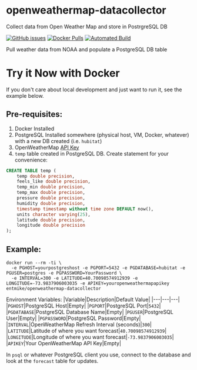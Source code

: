 # openweathermap-datacollector
Collect data from Open Weather Map and store in PostrgreSQL DB

[![GitHub issues](https://img.shields.io/github/issues/entmike/openweathermap-datacollector.svg)](https://github.com/entmike/openweathermap-datacollector/issues)
[![Docker Pulls](https://img.shields.io/docker/pulls/entmike/openweathermap-datacollector.svg)](https://hub.docker.com/r/entmike/openweathermap-datacollector/)
[![Automated Build](https://img.shields.io/docker/cloud/automated/entmike/openweathermap-datacollector.svg)](https://hub.docker.com/r/entmike/openweathermap-datacollector/)

Pull weather data from NOAA and populate a PostgreSQL DB table

# Try it Now with Docker
If you don't care about local development and just want to run it, see the example below.

## Pre-requisites:

1. Docker Installed
2. PostgreSQL Installed somewhere (physical host, VM, Docker, whatever) with a new DB created (i.e. `hubitat`)
3. OpenWeatherMap [API Key](https://openweathermap.org/api)
3. `temp` table created in PostgreSQL DB.  Create statement for your convenience:
```sql
CREATE TABLE temp (
    temp double precision,
    feels_like double precision,
    temp_min double precision,
    temp_max double precision,
    pressure double precision,
    humidity double precision,
    timestamp timestamp without time zone DEFAULT now(),
    units character varying(25),
    latitude double precision,
    longitude double precision
);
```

## Example:
```
docker run --rm -ti \
  -e PGHOST=yourpostgreshost -e PGPORT=5432 -e PGDATABASE=hubitat -e PGUSER=postgres -e PGPASSWORD=YourPassword \
  -e INTERVAL=300 -e LATITUDE=40.70098574912939 -e LONGITUDE=-73.9837906003035 -e APIKEY=youropenweathermapapikey entmike/openweathermap-datacollector
```

Environment Variables:
|Variable|Description|Default Value|
|---|---|---|
|`PGHOST`|PostgreSQL Host|Empty|
|`PGPORT`|PostgreSQL Port|`5432`|
|`PGDATABASE`|PostgreSQL Database Name|Empty|
|`PGUSER`|PostgreSQL User|Empty|
|`PGPASSWORD`|PostgreSQL Password|Empty|
|`INTERVAL`|OpenWeatherMap Refresh Interval (seconds)|`300`|
|`LATITUDE`|Latitude of where you want forecast|`40.70098574912939`|
|`LONGITUDE`|Longitude of where you want forecast|`-73.9837906003035`|
|`APIKEY`|Your OpenWeatherMap API Key|Empty|

In `psql` or whatever PostgreSQL client you use, connect to the database and look at the `forecast` table for updates.
